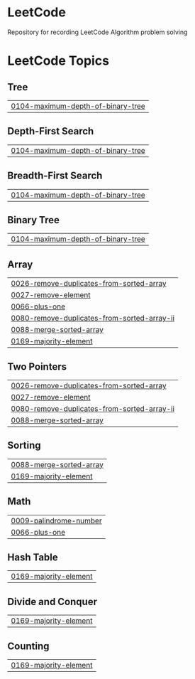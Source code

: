 # LeetCode
Repository for recording LeetCode Algorithm problem solving

<!---LeetCode Topics Start-->
# LeetCode Topics
## Tree
|  |
| ------- |
| [0104-maximum-depth-of-binary-tree](https://github.com/andy3400/LeetCode/tree/master/0104-maximum-depth-of-binary-tree) |
## Depth-First Search
|  |
| ------- |
| [0104-maximum-depth-of-binary-tree](https://github.com/andy3400/LeetCode/tree/master/0104-maximum-depth-of-binary-tree) |
## Breadth-First Search
|  |
| ------- |
| [0104-maximum-depth-of-binary-tree](https://github.com/andy3400/LeetCode/tree/master/0104-maximum-depth-of-binary-tree) |
## Binary Tree
|  |
| ------- |
| [0104-maximum-depth-of-binary-tree](https://github.com/andy3400/LeetCode/tree/master/0104-maximum-depth-of-binary-tree) |
## Array
|  |
| ------- |
| [0026-remove-duplicates-from-sorted-array](https://github.com/andy3400/LeetCode/tree/master/0026-remove-duplicates-from-sorted-array) |
| [0027-remove-element](https://github.com/andy3400/LeetCode/tree/master/0027-remove-element) |
| [0066-plus-one](https://github.com/andy3400/LeetCode/tree/master/0066-plus-one) |
| [0080-remove-duplicates-from-sorted-array-ii](https://github.com/andy3400/LeetCode/tree/master/0080-remove-duplicates-from-sorted-array-ii) |
| [0088-merge-sorted-array](https://github.com/andy3400/LeetCode/tree/master/0088-merge-sorted-array) |
| [0169-majority-element](https://github.com/andy3400/LeetCode/tree/master/0169-majority-element) |
## Two Pointers
|  |
| ------- |
| [0026-remove-duplicates-from-sorted-array](https://github.com/andy3400/LeetCode/tree/master/0026-remove-duplicates-from-sorted-array) |
| [0027-remove-element](https://github.com/andy3400/LeetCode/tree/master/0027-remove-element) |
| [0080-remove-duplicates-from-sorted-array-ii](https://github.com/andy3400/LeetCode/tree/master/0080-remove-duplicates-from-sorted-array-ii) |
| [0088-merge-sorted-array](https://github.com/andy3400/LeetCode/tree/master/0088-merge-sorted-array) |
## Sorting
|  |
| ------- |
| [0088-merge-sorted-array](https://github.com/andy3400/LeetCode/tree/master/0088-merge-sorted-array) |
| [0169-majority-element](https://github.com/andy3400/LeetCode/tree/master/0169-majority-element) |
## Math
|  |
| ------- |
| [0009-palindrome-number](https://github.com/andy3400/LeetCode/tree/master/0009-palindrome-number) |
| [0066-plus-one](https://github.com/andy3400/LeetCode/tree/master/0066-plus-one) |
## Hash Table
|  |
| ------- |
| [0169-majority-element](https://github.com/andy3400/LeetCode/tree/master/0169-majority-element) |
## Divide and Conquer
|  |
| ------- |
| [0169-majority-element](https://github.com/andy3400/LeetCode/tree/master/0169-majority-element) |
## Counting
|  |
| ------- |
| [0169-majority-element](https://github.com/andy3400/LeetCode/tree/master/0169-majority-element) |
<!---LeetCode Topics End-->